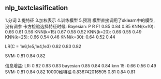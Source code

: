 ## nlp_textclasification
1.分词
2.提特征
3.加权表示
4.训练模型
5.预测
模型直接调用了sklearn中的模型,没有调参
卡方检验选择特征时候:
Bayesian:
P        R        F1
0.85     0.84     0.85 
KNN(k=10):
0.66      0.61      0.56
KNN(k=15)
0.67      0.58      0.52
KNN(k=20):
0.66      0.55      0.49
KNN(k=25):
0.66      0.54      0.46
KNN(k=30):
0.64      0.52      0.44

LR(C = 1e6,1e5,1e4,1e3)
0.82      0.83      0.82

SVM:
0.81      0.84      0.82

信息增益:
LR:
0.82      0.83      0.83
bayesian
0.85      0.84      0.84
knn 15:
0.66      0.56      0.49
SVM:
0.81      0.84      0.82
10000维特征:0.836742016505
0.81      0.84      0.81
